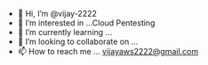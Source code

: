 - 👋 Hi, I’m @vijay-2222
- 👀 I’m interested in ...Cloud Pentesting
- 🌱 I’m currently learning ... 
- 💞️ I’m looking to collaborate on ...
- 📫 How to reach me ... vijayaws2222@gmail.com

<!---
vijay-2222/vijay-2222 is a ✨ special ✨ repository because its `README.md` (this file) appears on your GitHub profile.
You can click the Preview link to take a look at your changes.
--->
